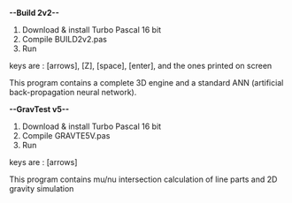 **--Build 2v2--**

1.  Download & install Turbo Pascal 16 bit
2.  Compile BUILD2v2.pas
3.  Run

keys are : [arrows], [Z], [space], [enter], and the ones printed on screen

This program contains a complete 3D engine and a standard ANN (artificial back-propagation neural network).


**--GravTest v5--**

1.  Download & install Turbo Pascal 16 bit
2.  Compile GRAVTE5V.pas
3.  Run

keys are : [arrows]

This program contains mu/nu intersection calculation of line parts and 2D gravity simulation
